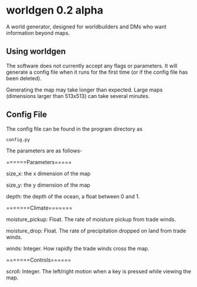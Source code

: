 worldgen 0.2 alpha
========

A world generator, designed for worldbuilders and DMs who want information beyond maps.

## Using worldgen

The software does not currently accept any flags or parameters. It will generate a config file when it runs for the first time (or if the config file has been deleted).

Generating the map may take longer than expected. Large maps (dimensions larger than 513x513) can take several minutes.

## Config File

The config file can be found in the program directory as

    config.py

The parameters are as follows-

======Parameters=====

size_x: the x dimension of the map

size_y: the y dimension of the map

depth: the depth of the ocean, a float between 0 and 1.

=======Climate=======

moisture_pickup: Float. The rate of moisture pickup from trade winds.

moisture_drop: Float. The rate of precipitation dropped on land from trade winds.

winds: Integer. How rapidly the trade winds cross the map.

=======Controls======

scroll: Integer. The left/right motion when a key is pressed while viewing the map.